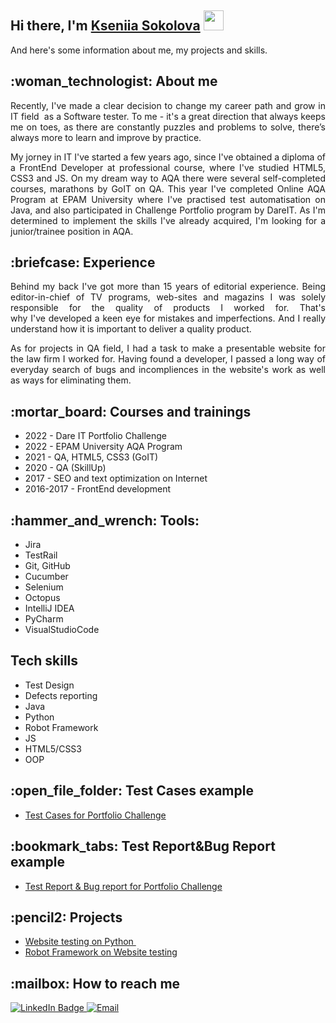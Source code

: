 <!-- <img src="https://github.com/SokolovaKsenia/Portfolio/blob/main/portfolio.jpg"/> -->

<h2 align="left">Hi there, I'm <a href="www.linkedin.com/in/kseniia-sokolova-ks">Kseniia Sokolova</a> 
<img src="https://github.com/SokolovaKsenia/challenge_portfolio_KS/blob/main/images/Hi.gif.crdownload" height="32"/></h2>
<p style="text-align: justify;"> And here's some information about me, my projects and skills. </p>
<h2> :woman_technologist: <strong>About me</strong></h2> 
<p style="text-align: justify;">Recently, I've made a clear decision to change my career path and grow&nbsp;in IT field &nbsp;as a Software tester. To me - it's a great direction that always keeps me on toes, as<strong>&nbsp;</strong>there are constantly puzzles and problems to solve, there&rsquo;s always more to learn and&nbsp;improve by practice.&nbsp;</p>
<p style="text-align: justify;">My jorney in IT I've started a few years ago, since&nbsp;I've obtained a diploma of a FrontEnd Developer at professional course, where I've studied HTML5, CSS3 and JS. On my dream way to AQA there were several self-completed courses, marathons by GoIT on QA. This year I've completed Online AQA Program at EPAM University where I've practised test automatisation on Java, and also participated in Challenge Portfolio program by DareIT. As I'm determined to implement the skills I've already acquired, I'm looking for a junior/trainee position in AQA.</p>
<h2><strong> :briefcase: Experience</strong></h2>
<p style="text-align: justify;">Behind my&nbsp;back I've got&nbsp;more than 15 years of editorial experience. Being editor-in-chief of TV programs, web-sites and magazins I&nbsp;was solely responsible for the quality of products I worked for. That's why&nbsp;I've&nbsp;developed a keen eye for mistakes and imperfections. And I really understand how it is important to deliver a quality product.&nbsp;</p>
<p style="text-align: justify;">As for&nbsp;projects&nbsp;in QA&nbsp;field, I had a task to make a presentable website for the law firm I worked for. Having found a&nbsp;developer, I passed a long way of everyday&nbsp;search of bugs&nbsp;and incompliences in the website's work&nbsp;as well as ways for eliminating them.&nbsp;&nbsp;</p>
<h2 dir="auto">:mortar_board: Courses and trainings</h2>
<ul dir="ltr">
<li>2022 - Dare IT Portfolio Challenge</li>
<li>2022 - EPAM University AQA Program</li>
<li>2021 - QA, HTML5, CSS3 (GoIT)</li>
<li>2020 - QA (SkillUp)</li>
<li>2017 - SEO and text optimization on Internet</li>
<li>2016-2017 - FrontEnd development</li>
</ul>
<h2 dir="auto"> :hammer_and_wrench: Tools:</h2>
<ul dir="auto">
<li>Jira&nbsp;</li>
<li>TestRail</li>
<li>Git, GitHub</li>
<li>Cucumber</li>
<li>Selenium&nbsp;&nbsp;</li>
<li>Octopus</li>
<li>IntelliJ IDEA&nbsp;</li>
<li>PyCharm&nbsp;</li>
<li>VisualStudioCode&nbsp;</li>
</ul>
<h2 dir="auto">Tech skills</h2>
<ul dir="auto">
<li>Test Design</li>
<li>Defects reporting</li>
<li>Java</li>
<li>Python</li>
<li>Robot Framework</li>
<li>JS</li>
<li>HTML5/CSS3</li>
<li>OOP</li>
</ul>
<h2 dir="auto">:open_file_folder: Test Cases&nbsp;example</h2>
<ul dir="ltr">
<li><a href="https://docs.google.com/spreadsheets/d/13PWoo2yq2Xsuy5uwPlnktIr4v3sDgXGm2qHrPb2Xpb0/edit?usp=sharing" target="_blank" rel="nofollow noopener">Test Cases for Portfolio Challenge</a></li>
</ul>
<h2 dir="auto">:bookmark_tabs: Test Report&amp;Bug Report example</h2>
<ul dir="ltr">
<li><a href="https://docs.google.com/spreadsheets/d/1fAnJU4tP9TDLdQYaXZq8Q1p3gd0N7qvWk36WRZBDBI4/edit?usp=sharing" target="_blank" rel="nofollow noopener">Test Report &amp; Bug report for Portfolio Challenge</a></li>
</ul>
<h2 dir="auto">:pencil2: Projects</h2>
<ul dir="auto">
<li><a href="https://github.com/SokolovaKsenia/Challenge_portfolio_pati" target="_blank" rel="noopener">Website testing on Python&nbsp;</a></li>
<li><a href="https://github.com/SokolovaKsenia/Ksu_robotframework" target="_blank" rel="noopener">Robot Framework on&nbsp;Website testing</a>&nbsp;</li>
</ul>
<h2 dir="auto">:mailbox: How to reach me</h2>
<div id="badges">
  <a href="(https://www.linkedin.com/in/kseniia-sokolova-ks)">
    <img src="https://img.shields.io/badge/LinkedIn-blue?style=for-the-badge&logo=linkedin&logoColor=white" alt="LinkedIn Badge"/>
  </a>
<a href="mailto:ksenabox@gmail.com">
    <img src="https://img.shields.io/badge/Email-red?style=for-the-badge" alt="Email"/>
  </a>
  </div>
  &nbsp;
  <img src="https://komarev.com/ghpvc/?username=SokolovaKsenia&style=flat-square&color=blue" alt=""/>
